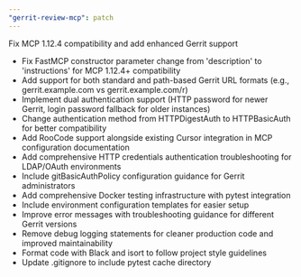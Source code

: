 ```yaml
---
"gerrit-review-mcp": patch
---
```


Fix MCP 1.12.4 compatibility and add enhanced Gerrit support

- Fix FastMCP constructor parameter change from 'description' to 'instructions' for MCP 1.12.4+ compatibility
- Add support for both standard and path-based Gerrit URL formats (e.g., gerrit.example.com vs gerrit.example.com/r)
- Implement dual authentication support (HTTP password for newer Gerrit, login password fallback for older instances)
- Change authentication method from HTTPDigestAuth to HTTPBasicAuth for better compatibility
- Add RooCode support alongside existing Cursor integration in MCP configuration documentation
- Add comprehensive HTTP credentials authentication troubleshooting for LDAP/OAuth environments
- Include gitBasicAuthPolicy configuration guidance for Gerrit administrators
- Add comprehensive Docker testing infrastructure with pytest integration
- Include environment configuration templates for easier setup
- Improve error messages with troubleshooting guidance for different Gerrit versions
- Remove debug logging statements for cleaner production code and improved maintainability
- Format code with Black and isort to follow project style guidelines
- Update .gitignore to include pytest cache directory